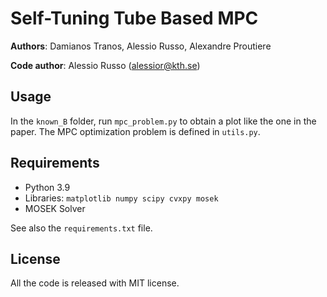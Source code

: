 # Self-Tuning Tube Based MPC

**Authors**: Damianos Tranos, Alessio Russo, Alexandre Proutiere

**Code author**: Alessio Russo (alessior@kth.se)

## Usage

In the `known_B` folder, run `mpc_problem.py` to obtain a plot like the one in the paper. The MPC optimization problem is defined in `utils.py`.

## Requirements

- Python 3.9
- Libraries: `matplotlib numpy scipy cvxpy mosek`
- MOSEK Solver

See also the `requirements.txt` file.

## License

All the code is released with MIT license.
